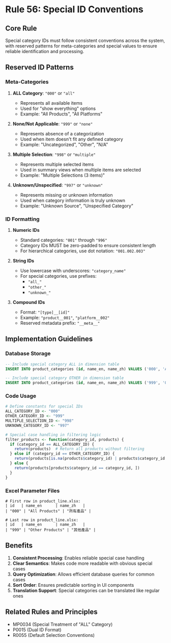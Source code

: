 # Rule 56: Special ID Conventions

## Core Rule
Special category IDs must follow consistent conventions across the system, with reserved patterns for meta-categories and special values to ensure reliable identification and processing.

## Reserved ID Patterns

### Meta-Categories
1. **ALL Category**: `"000"` or `"all"`
   - Represents all available items
   - Used for "show everything" options
   - Example: "All Products", "All Platforms"

2. **None/Not Applicable**: `"999"` or `"none"`
   - Represents absence of a categorization
   - Used when item doesn't fit any defined category
   - Example: "Uncategorized", "Other", "N/A"

3. **Multiple Selection**: `"998"` or `"multiple"`
   - Represents multiple selected items
   - Used in summary views when multiple items are selected
   - Example: "Multiple Selections (3 items)"

4. **Unknown/Unspecified**: `"997"` or `"unknown"`
   - Represents missing or unknown information
   - Used when category information is truly unknown
   - Example: "Unknown Source", "Unspecified Category"

### ID Formatting
1. **Numeric IDs**
   - Standard categories: `"001"` through `"996"`
   - Category IDs MUST be zero-padded to ensure consistent length
   - For hierarchical categories, use dot notation: `"001.002.003"`

2. **String IDs**
   - Use lowercase with underscores: `"category_name"`
   - For special categories, use prefixes:
     - `"all_"`
     - `"other_"`
     - `"unknown_"`

3. **Compound IDs**
   - Format: `"[type]__[id]"`
   - Example: `"product__001"`, `"platform__002"`
   - Reserved metadata prefix: `"__meta__"`

## Implementation Guidelines

### Database Storage
```sql
-- Include special category ALL in dimension table
INSERT INTO product_categories (id, name_en, name_zh) VALUES ('000', 'All Products', '所有產品');

-- Include special category OTHER in dimension table
INSERT INTO product_categories (id, name_en, name_zh) VALUES ('999', 'Other Products', '其他產品');
```

### Code Usage
```r
# Define constants for special IDs
ALL_CATEGORY_ID <- "000"
OTHER_CATEGORY_ID <- "999"
MULTIPLE_SELECTION_ID <- "998"
UNKNOWN_CATEGORY_ID <- "997"

# Special case handling in filtering logic
filter_products <- function(category_id, products) {
  if (category_id == ALL_CATEGORY_ID) {
    return(products)  # Return all products without filtering
  } else if (category_id == OTHER_CATEGORY_ID) {
    return(products[is.na(products$category_id) | products$category_id == "", ])
  } else {
    return(products[products$category_id == category_id, ])
  }
}
```

### Excel Parameter Files
```
# First row in product_line.xlsx:
| id   | name_en      | name_zh   |
| "000" | "All Products" | "所有產品" |

# Last row in product_line.xlsx:
| id   | name_en      | name_zh   |
| "999" | "Other Products" | "其他產品" |
```

## Benefits
1. **Consistent Processing**: Enables reliable special case handling
2. **Clear Semantics**: Makes code more readable with obvious special cases
3. **Query Optimization**: Allows efficient database queries for common cases
4. **Sort Order**: Ensures predictable sorting in UI components
5. **Translation Support**: Special categories can be translated like regular ones

## Related Rules and Principles
- MP0034 (Special Treatment of "ALL" Category)
- P0015 (Dual ID Format)
- R0055 (Default Selection Conventions)
